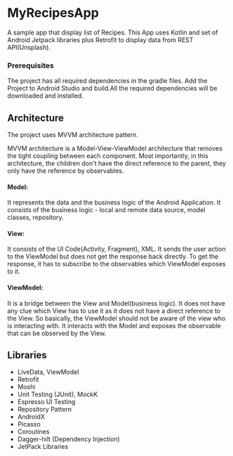 # MyRecipesApp

A sample app that display list of Recipes. This App uses Kotlin and set of Android Jetpack libraries plus Retrofit to display data from REST API(Unsplash).


### Prerequisites

The project has all required dependencies in the gradle files. 
Add the Project to Android Studio and build.All the required dependencies will be downloaded and installed.

## Architecture

The project uses MVVM architecture pattern.

MVVM architecture is a Model-View-ViewModel architecture that removes the tight
coupling between each component. Most importantly, in this architecture, the children
don't have the direct reference to the parent, they only have the reference by
observables.

#### Model: 
It represents the data and the business logic of the Android Application. It
consists of the business logic - local and remote data source, model classes,
repository.

#### View:
 It consists of the UI Code(Activity, Fragment), XML. It sends the user action
to the ViewModel but does not get the response back directly. To get the response,
it has to subscribe to the observables which ViewModel exposes to it.

#### ViewModel:
 It is a bridge between the View and Model(business logic). It does not
have any clue which View has to use it as it does not have a direct reference to the
View. So basically, the ViewModel should not be aware of the view who is
interacting with. It interacts with the Model and exposes the observable that can be
observed by the View.

## Libraries

* LiveData, ViewModel
* Retrofit
* Moshi
* Unit Testing (JUnit), MockK
* Espresso UI Testing
* Repository Pattern
* AndroidX
* Picasso
* Coroutines
* Dagger-hilt (Dependency Injection)
* JetPack Libraries

